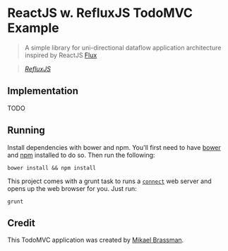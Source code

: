 # ReactJS w. RefluxJS TodoMVC Example

> A simple library for uni-directional dataflow application architecture inspired by ReactJS [Flux](http://facebook.github.io/react/blog/2014/05/06/flux.html)

> _[RefluxJS](https://github.com/spoike/refluxjs)_


## Implementation

TODO

## Running

Install dependencies with bower and npm. You'll first need to have [bower](http://bower.io/) and [npm](npmjs.org) installed to do so. Then run the following:

```
bower install && npm install
```

This project comes with a grunt task to runs a [`connect`](https://github.com/gruntjs/grunt-contrib-connect) web server and opens up the web browser for you. Just run:

```
grunt
```

## Credit

This TodoMVC application was created by [Mikael Brassman](https://github.com/spoike/refluxjs).
